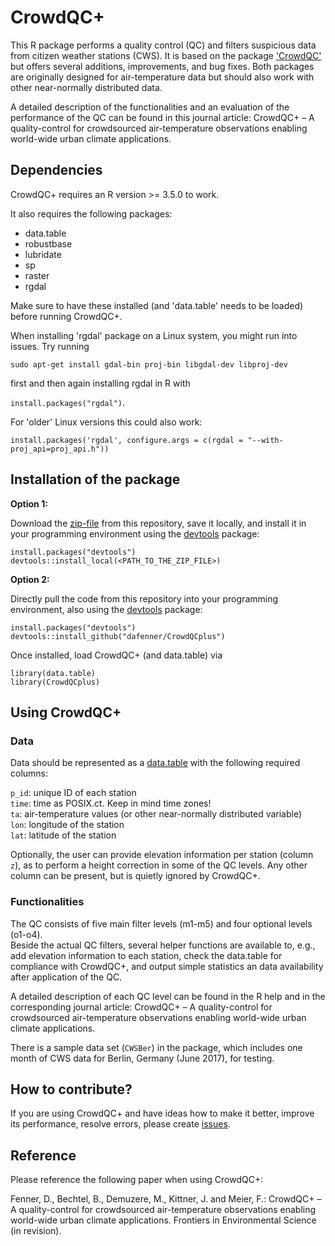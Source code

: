 # CrowdQC+

This R package performs a quality control (QC) and filters suspicious data from citizen weather stations (CWS). It is based on the package <a href="http://dx.doi.org/10.14279/depositonce-6740.3">'CrowdQC'</a> but offers several additions, improvements, and bug fixes. Both packages are originally designed for air-temperature data but should also work with other near-normally distributed data.

A detailed description of the functionalities and an evaluation of the performance of the QC can be found in this journal article: CrowdQC+ – A quality-control for crowdsourced air-temperature observations enabling world-wide urban climate applications.

## Dependencies
CrowdQC+ requires an R version >= 3.5.0 to work.

It also requires the following packages: 
- data.table
- robustbase
- lubridate
- sp
- raster
- rgdal

Make sure to have these installed (and 'data.table' needs to be loaded) before running CrowdQC+.

When installing 'rgdal' package on a Linux system, you might run into issues. Try running 

`sudo apt-get install gdal-bin proj-bin libgdal-dev libproj-dev` 

first and then again installing rgdal in R with 

`install.packages("rgdal")`. 

For 'older' Linux versions this could also work: 

`install.packages('rgdal', configure.args = c(rgdal = "--with-proj_api=proj_api.h"))`

## Installation of the package

**Option 1:**

Download the <a href="https://github.com/dafenner/CrowdQCplus/archive/refs/heads/master.zip">zip-file</a> from this repository, save it locally, and install it in your programming environment using the <a href="https://devtools.r-lib.org/">devtools</a> package:
```
install.packages("devtools")
devtools::install_local(<PATH_TO_THE_ZIP_FILE>)
```

**Option 2:**

Directly pull the code from this repository into your programming environment, also using the <a href="https://devtools.r-lib.org/">devtools</a> package:

```
install.packages("devtools")
devtools::install_github("dafenner/CrowdQCplus")
```

Once installed, load CrowdQC+ (and data.table) via

```
library(data.table)
library(CrowdQCplus)
```

## Using CrowdQC+
### Data
Data should be represented as a <a href="https://CRAN.R-project.org/package=data.table">data.table</a> with the following required columns:

`p_id`: unique ID of each station<br>
`time`: time as POSIX.ct. Keep in mind time zones!<br>
`ta`: air-temperature values (or other near-normally distributed variable)<br>
`lon`: longitude of the station<br>
`lat`: latitude of the station<br>

Optionally, the user can provide elevation information per station (column `z`), as to perform a height correction in some of the QC levels.
Any other column can be present, but is quietly ignored by CrowdQC+.

### Functionalities
The QC consists of five main filter levels (m1-m5) and four optional levels (o1-o4).<br>
Beside the actual QC filters, several helper functions are available to, e.g., add elevation information to each station, check the data.table for compliance with CrowdQC+, and output simple statistics an data availability after application of the QC.

A detailed description of each QC level can be found in the R help and in the corresponding journal article: CrowdQC+ – A quality-control for crowdsourced air-temperature observations enabling world-wide urban climate applications.

There is a sample data set (`CWSBer`) in the package, which includes one month of CWS data for Berlin, Germany (June 2017), for testing.

## How to contribute?
If you are using CrowdQC+ and have ideas how to make it better, improve its performance, resolve errors, please create <a href="https://github.com/dafenner/CrowdQCplus/issues">issues</a>.

## Reference
Please reference the following paper when using CrowdQC+:

Fenner, D., Bechtel, B., Demuzere, M., Kittner, J. and Meier, F.: CrowdQC+ – A quality-control for crowdsourced air-temperature observations enabling world-wide urban climate applications. Frontiers in Environmental Science (in revision).

